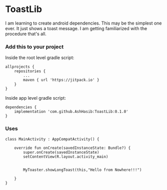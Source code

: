 # ToastLib
I am learning to create android dependencies. This may be the simplest one ever. It just shows a toast message. I am getting familiarized with the procedure that's all.

### Add this to your project

Inside the root level gradle script:

```
allprojects {
	repositories {
		...
		maven { url 'https://jitpack.io' }
	}
}
```


Inside app level gradle script:

```
dependencies {
    implementation 'com.github.AshHasib:ToastLib:0.1.0'
}

```


### Uses

```
class MainActivity : AppCompatActivity() {

    override fun onCreate(savedInstanceState: Bundle?) {
        super.onCreate(savedInstanceState)
        setContentView(R.layout.activity_main)


        MyToaster.showLongToast(this,"Hello from Nowhere!!!")

    }
}
```
  
